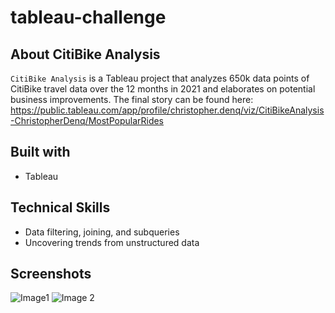 # tableau-challenge

## About CitiBike Analysis

`CitiBike Analysis` is a Tableau project that analyzes 650k data points of CitiBike travel data over the 12 months in 2021 and elaborates on potential business improvements. The final story can be found here: https://public.tableau.com/app/profile/christopher.denq/viz/CitiBikeAnalysis-ChristopherDenq/MostPopularRides

## Built with
- Tableau

## Technical Skills
- Data filtering, joining, and subqueries
- Uncovering trends from unstructured data

## Screenshots
![Image1](https://user-images.githubusercontent.com/74934154/152288038-9749fd7c-fe97-4f71-b3cb-1dfe6aceda70.png)
![Image 2](https://user-images.githubusercontent.com/74934154/152288040-f323038b-7c12-408a-815b-dc68e44c41c7.png)
